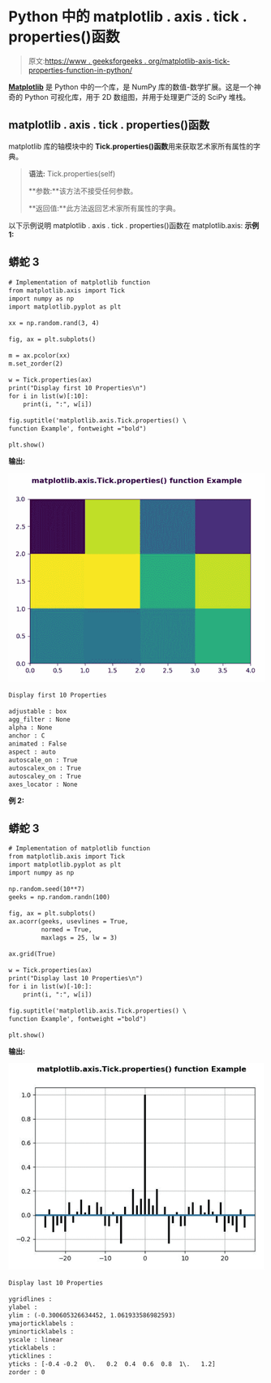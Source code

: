 # Python 中的 matplotlib . axis . tick . properties()函数

> 原文:[https://www . geeksforgeeks . org/matplotlib-axis-tick-properties-function-in-python/](https://www.geeksforgeeks.org/matplotlib-axis-tick-properties-function-in-python/)

[**Matplotlib**](https://www.geeksforgeeks.org/python-introduction-matplotlib/) 是 Python 中的一个库，是 NumPy 库的数值-数学扩展。这是一个神奇的 Python 可视化库，用于 2D 数组图，并用于处理更广泛的 SciPy 堆栈。

## matplotlib . axis . tick . properties()函数

matplotlib 库的轴模块中的 **Tick.properties()函数**用来获取艺术家所有属性的字典。

> **语法:** Tick.properties(self)
> 
> **参数:**该方法不接受任何参数。
> 
> **返回值:**此方法返回艺术家所有属性的字典。

以下示例说明 matplotlib . axis . tick . properties()函数在 matplotlib.axis:
**示例 1:**

## 蟒蛇 3

```
# Implementation of matplotlib function
from matplotlib.axis import Tick
import numpy as np   
import matplotlib.pyplot as plt   

xx = np.random.rand(3, 4)   

fig, ax = plt.subplots()   

m = ax.pcolor(xx)   
m.set_zorder(2)  

w = Tick.properties(ax)  
print("Display first 10 Properties\n")  
for i in list(w)[:10]:  
    print(i, ":", w[i]) 

fig.suptitle('matplotlib.axis.Tick.properties() \
function Example', fontweight ="bold")  

plt.show() 
```

**输出:**

![](img/f5611d3acfd91a2fe54ad1a68a4884af.png)

```
Display first 10 Properties

adjustable : box
agg_filter : None
alpha : None
anchor : C
animated : False
aspect : auto
autoscale_on : True
autoscalex_on : True
autoscaley_on : True
axes_locator : None

```

**例 2:**

## 蟒蛇 3

```
# Implementation of matplotlib function
from matplotlib.axis import Tick
import matplotlib.pyplot as plt  
import numpy as np  

np.random.seed(10**7)  
geeks = np.random.randn(100)  

fig, ax = plt.subplots()  
ax.acorr(geeks, usevlines = True,  
         normed = True,  
         maxlags = 25, lw = 3)  

ax.grid(True)  

w = Tick.properties(ax)  
print("Display last 10 Properties\n")  
for i in list(w)[-10:]:  
    print(i, ":", w[i]) 

fig.suptitle('matplotlib.axis.Tick.properties() \
function Example', fontweight ="bold")  

plt.show() 
```

**输出:**

![](img/2e801a542fea0d93b62b9799bf4ed425.png)

```
Display last 10 Properties

ygridlines : 
ylabel : 
ylim : (-0.300605326634452, 1.061933586982593)
ymajorticklabels : 
yminorticklabels : 
yscale : linear
yticklabels : 
yticklines : 
yticks : [-0.4 -0.2  0\.   0.2  0.4  0.6  0.8  1\.   1.2]
zorder : 0

```
